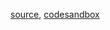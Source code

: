 [source](https://github.com/rrag/react-stockcharts/blob/master/docs/lib/charts/CandleStickChartWithInteractiveYCoordinate.js), [codesandbox](https://codesandbox.io/s/github/rrag/react-stockcharts-examples2/tree/master/examples/CandleStickChartWithInteractiveYCoordinate)
